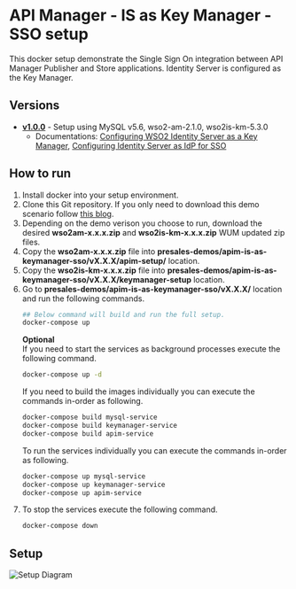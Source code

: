 # API Manager - IS as Key Manager - SSO setup
This docker setup demonstrate the Single Sign On integration between API Manager Publisher and Store applications. Identity Server is configured as the Key Manager. 

## Versions
* [**v1.0.0**](v1.0.0) - Setup using MySQL v5.6, wso2-am-2.1.0, wso2is-km-5.3.0
  * Documentations: [Configuring WSO2 Identity Server as a Key Manager](https://docs.wso2.com/display/AM210/Configuring+WSO2+Identity+Server+as+a+Key+Manager), [Configuring Identity Server as IdP for SSO](https://docs.wso2.com/display/AM200/Configuring+Identity+Server+as+IdP+for+SSO)

## How to run
1. Install docker into your setup environment.
2. Clone this Git repository. If you only need to download this demo scenario follow [this blog](http://amalg-blogs.blogspot.com/2017/12/github-clone-only-sub-directory-of.html).
3. Depending on the demo verison you choose to run, download the desired **wso2am-x.x.x.zip** and **wso2is-km-x.x.x.zip** WUM updated zip files.
4. Copy the **wso2am-x.x.x.zip** file into **presales-demos/apim-is-as-keymanager-sso/vX.X.X/apim-setup/** location.
5. Copy the **wso2is-km-x.x.x.zip** file into **presales-demos/apim-is-as-keymanager-sso/vX.X.X/keymanager-setup** location.
6. Go to **presales-demos/apim-is-as-keymanager-sso/vX.X.X/** location and run the following commands.
    ```bash
    ## Below command will build and run the full setup.
    docker-compose up
    ```
    **Optional**  
    If you need to start the services as background processes execute the following command.
    ```bash
    docker-compose up -d
    ```
    If you need to build the images individually you can execute the commands in-order as following.
    ```bash
    docker-compose build mysql-service
    docker-compose build keymanager-service
    docker-compose build apim-service
    ```
    To run the services individually you can execute the commands in-order as following.
    ```bash
    docker-compose up mysql-service
    docker-compose up keymanager-service
    docker-compose up apim-service
    ```
7. To stop the services execute the following command. 
    ```bash
    docker-compose down
    ```
## Setup 
![Setup Diagram](https://docs.wso2.com/download/attachments/46893234/image2015-7-20%2012%3A36%3A1.png?version=1&modificationDate=1437420950000&api=v2 "Setup Diagram")